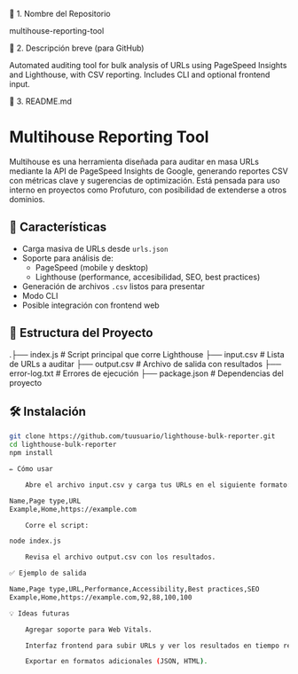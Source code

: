 📌 1. Nombre del Repositorio

multihouse-reporting-tool

📄 2. Descripción breve (para GitHub)

Automated auditing tool for bulk analysis of URLs using PageSpeed Insights and Lighthouse, with CSV reporting. Includes CLI and optional frontend input.

📘 3. README.md

# Multihouse Reporting Tool

Multihouse es una herramienta diseñada para auditar en masa URLs mediante la API de PageSpeed Insights de Google, generando reportes CSV con métricas clave y sugerencias de optimización. Está pensada para uso interno en proyectos como Profuturo, con posibilidad de extenderse a otros dominios.

## 🚀 Características

- Carga masiva de URLs desde `urls.json`
- Soporte para análisis de:
  - PageSpeed (mobile y desktop)
  - Lighthouse (performance, accesibilidad, SEO, best practices)
- Generación de archivos `.csv` listos para presentar
- Modo CLI
- Posible integración con frontend web

## 📂 Estructura del Proyecto

.├── index.js # Script principal que corre Lighthouse
├── input.csv # Lista de URLs a auditar
├── output.csv # Archivo de salida con resultados
├── error-log.txt # Errores de ejecución
├── package.json # Dependencias del proyecto


## 🛠️ Instalación

```bash
git clone https://github.com/tuusuario/lighthouse-bulk-reporter.git
cd lighthouse-bulk-reporter
npm install

✏️ Cómo usar

    Abre el archivo input.csv y carga tus URLs en el siguiente formato:

Name,Page type,URL
Example,Home,https://example.com

    Corre el script:

node index.js

    Revisa el archivo output.csv con los resultados.

✅ Ejemplo de salida

Name,Page type,URL,Performance,Accessibility,Best practices,SEO
Example,Home,https://example.com,92,88,100,100

💡 Ideas futuras

    Agregar soporte para Web Vitals.

    Interfaz frontend para subir URLs y ver los resultados en tiempo real.

    Exportar en formatos adicionales (JSON, HTML).